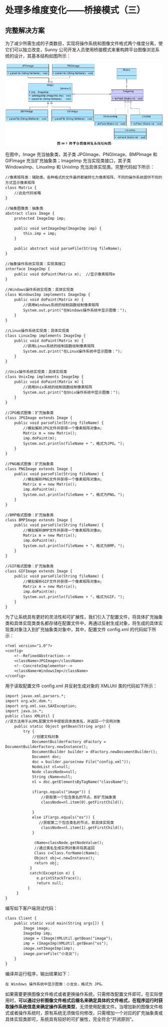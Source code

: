 # 处理多维度变化——桥接模式（三）  

## 完整解决方案  

为了减少所需生成的子类数目，实现将操作系统和图像文件格式两个维度分离，使它们可以独立改变，Sunny 公司开发人员使用桥接模式来重构跨平台图像浏览系统的设计，其基本结构如图所示：  

![](images/1334506504_5936.gif) 

在图中，Image 充当抽象类，其子类 JPGImage、PNGImage、BMPImage 和 GIFImage 充当扩充抽象类；ImageImp 充当实现类接口，其子类 WindowsImp、LinuxImp 和 UnixImp 充当具体实现类。完整代码如下所示：

```
//像素矩阵类：辅助类，各种格式的文件最终都被转化为像素矩阵，不同的操作系统提供不同的方式显示像素矩阵
class Matrix {
	//此处代码省略
}

//抽象图像类：抽象类
abstract class Image {
	protected ImageImp imp;

	public void setImageImp(ImageImp imp) {
		this.imp = imp;
	} 

	public abstract void parseFile(String fileName);
}

//抽象操作系统实现类：实现类接口
interface ImageImp {
	public void doPaint(Matrix m);  //显示像素矩阵m
} 

//Windows操作系统实现类：具体实现类
class WindowsImp implements ImageImp {
    public void doPaint(Matrix m) {
    	//调用Windows系统的绘制函数绘制像素矩阵
    	System.out.print("在Windows操作系统中显示图像：");
    }
}

//Linux操作系统实现类：具体实现类
class LinuxImp implements ImageImp {
    public void doPaint(Matrix m) {
    	//调用Linux系统的绘制函数绘制像素矩阵
    	System.out.print("在Linux操作系统中显示图像：");
    }
}

//Unix操作系统实现类：具体实现类
class UnixImp implements ImageImp {
    public void doPaint(Matrix m) {
    	//调用Unix系统的绘制函数绘制像素矩阵
    	System.out.print("在Unix操作系统中显示图像：");
    }
}

//JPG格式图像：扩充抽象类
class JPGImage extends Image {
	public void parseFile(String fileName) {
        //模拟解析JPG文件并获得一个像素矩阵对象m;
        Matrix m = new Matrix(); 
        imp.doPaint(m);
        System.out.println(fileName + "，格式为JPG。");
    }
}

//PNG格式图像：扩充抽象类
class PNGImage extends Image {
	public void parseFile(String fileName) {
        //模拟解析PNG文件并获得一个像素矩阵对象m;
        Matrix m = new Matrix(); 
        imp.doPaint(m);
        System.out.println(fileName + "，格式为PNG。");
    }
}

//BMP格式图像：扩充抽象类
class BMPImage extends Image {
	public void parseFile(String fileName) {
        //模拟解析BMP文件并获得一个像素矩阵对象m;
        Matrix m = new Matrix(); 
        imp.doPaint(m);
        System.out.println(fileName + "，格式为BMP。");
    }
}

//GIF格式图像：扩充抽象类
class GIFImage extends Image {
	public void parseFile(String fileName) {
        //模拟解析GIF文件并获得一个像素矩阵对象m;
        Matrix m = new Matrix(); 
        imp.doPaint(m);
        System.out.println(fileName + "，格式为GIF。");
    }
}
```

为了让系统具有更好的灵活性和可扩展性，我们引入了配置文件，将具体扩充抽象类和具体实现类类名都存储在配置文件中，再通过反射生成对象，将生成的具体实现类对象注入到扩充抽象类对象中，其中，配置文件 config.xml 的代码如下所示：  

```
<?xml version="1.0"?>  
<config>  
    <!--RefinedAbstraction-->  
    <className>JPGImage</className>   
    <!--ConcreteImplementor-->  
    <className>WindowsImp</className>  
</config>  
```

用于读取配置文件 config.xml 并反射生成对象的 XMLUtil 类的代码如下所示：  

```
import javax.xml.parsers.*;
import org.w3c.dom.*;
import org.xml.sax.SAXException;
import java.io.*;
public class XMLUtil {
//该方法用于从XML配置文件中提取具体类类名，并返回一个实例对象
	public static Object getBean(String args) {
		try {
			//创建文档对象
			DocumentBuilderFactory dFactory = DocumentBuilderFactory.newInstance();
			DocumentBuilder builder = dFactory.newDocumentBuilder();
			Document doc;							
			doc = builder.parse(new File("config.xml")); 
			NodeList nl=null;
			Node classNode=null;
			String cName=null;
			nl = doc.getElementsByTagName("className");
			
			if(args.equals("image")) {
				//获取第一个包含类名的节点，即扩充抽象类
	            classNode=nl.item(0).getFirstChild();
	            
			}
			else if(args.equals("os")) {
			   //获取第二个包含类名的节点，即具体实现类
	            classNode=nl.item(1).getFirstChild();
			}
			
	         cName=classNode.getNodeValue();
	         //通过类名生成实例对象并将其返回
	         Class c=Class.forName(cName);
		  	 Object obj=c.newInstance();
	         return obj;		
           }   
           catch(Exception e) {
              e.printStackTrace();
              return null;
          }
     }
}
```

编写如下客户端测试代码：  

```
class Client {
	public static void main(String args[]) {
		Image image;
		ImageImp imp;
		image = (Image)XMLUtil.getBean("image");
		imp = (ImageImp)XMLUtil.getBean("os");
		image.setImageImp(imp);
		image.parseFile("小龙女");
	}
}
```

编译并运行程序，输出结果如下：  

```
在 Windows 操作系统中显示图像：小龙女，格式为 JPG。
```

如果需要更换图像文件格式或者更换操作系统，只需修改配置文件即可，在实际使用时，**可以通过分析图像文件格式后缀名来确定具体的文件格式，在程序运行时获取操作系统信息来确定操作系统类型**，无须使用配置文件。当增加新的图像文件格式或者操作系统时，原有系统无须做任何修改，只需增加一个对应的扩充抽象类或具体实现类即可，系统具有较好的可扩展性，完全符合“开闭原则”。